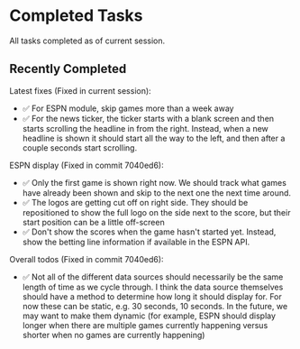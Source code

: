 
# Completed Tasks

All tasks completed as of current session.

## Recently Completed

Latest fixes (Fixed in current session):
- ✅ For ESPN module, skip games more than a week away
- ✅ For the news ticker, the ticker starts with a blank screen and then starts scrolling the headline in from the right. Instead, when a new headline is shown it should start all the way to the left, and then after a couple seconds start scrolling.

ESPN display (Fixed in commit 7040ed6):
- ✅ Only the first game is shown right now. We should track what games have already been shown and skip to the next one the next time around.
- ✅ The logos are getting cut off on right side. They should be repositioned to show the full logo on the side next to the score, but their start position can be a little off-screen
- ✅ Don't show the scores when the game hasn't started yet. Instead, show the betting line information if available in the ESPN API.

Overall todos (Fixed in commit 7040ed6):
- ✅ Not all of the different data sources should necessarily be the same length of time as we cycle through. I think the data source themselves should have a method to determine how long it should display for. For now these can be static, e.g. 30 seconds, 10 seconds. In the future, we may want to make them dynamic (for example, ESPN should display longer when there are multiple games currently happening versus shorter when no games are currently happening)